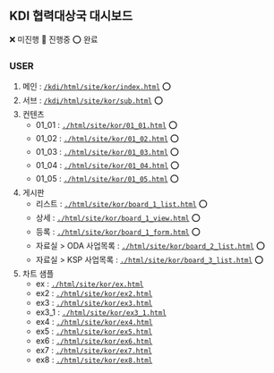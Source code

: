## KDI 협력대상국 대시보드

❌ 미진행 🔺 진행중 ⭕ 완료

### USER
1. 메인 : [`/kdi/html/site/kor/index.html`](/kdi/html/site/kor/index.html) ⭕
2. 서브 : [`/kdi/html/site/kor/sub.html`](/kdi/html/site/kor/sub.html) ⭕
3. 컨텐츠
    * 01_01 : [`./html/site/kor/01_01.html`](./html/site/kor/01_01.html) ⭕
    * 01_02 : [`./html/site/kor/01_02.html`](./html/site/kor/01_02.html) ⭕
    * 01_03 : [`./html/site/kor/01_03.html`](./html/site/kor/01_03.html) ⭕
    * 01_04 : [`./html/site/kor/01_04.html`](./html/site/kor/01_04.html) ⭕
    * 01_05 : [`./html/site/kor/01_05.html`](./html/site/kor/01_05.html) ⭕
4. 게시판
    * 리스트 : [`./html/site/kor/board_1_list.html`](./html/site/kor/board_1_list.html) ⭕
    * 상세 : [`./html/site/kor/board_1_view.html`](./html/site/kor/board_1_view.html) ⭕
    * 등록 : [`./html/site/kor/board_1_form.html`](./html/site/kor/board_1_form.html) ⭕
    * 자료실 > ODA 사업목록 : [`./html/site/kor/board_2_list.html`](./html/site/kor/board_2_list.html) ⭕
    * 자료실 > KSP 사업목록 : [`./html/site/kor/board_3_list.html`](./html/site/kor/board_3_list.html) ⭕
5. 차트 샘플
    * ex : [`./html/site/kor/ex.html`](./html/site/kor/ex.html) 
    * ex2 : [`./html/site/kor/ex2.html`](./html/site/kor/ex2.html) 
    * ex3 : [`./html/site/kor/ex3.html`](./html/site/kor/ex3.html) 
    * ex3_1 : [`./html/site/kor/ex3_1.html`](./html/site/kor/ex3_1.html) 
    * ex4 : [`./html/site/kor/ex4.html`](./html/site/kor/ex4.html)
    * ex5 : [`./html/site/kor/ex5.html`](./html/site/kor/ex5.html) 
    * ex6 : [`./html/site/kor/ex6.html`](./html/site/kor/ex6.html) 
    * ex7 : [`./html/site/kor/ex7.html`](./html/site/kor/ex7.html) 
    * ex8 : [`./html/site/kor/ex8.html`](./html/site/kor/ex8.html) 
